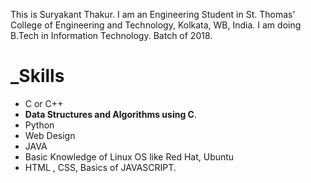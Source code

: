 This is Suryakant Thakur. I am an Engineering Student in St. Thomas’ College of Engineering and Technology, Kolkata, WB, India. I am doing B.Tech in Information Technology. Batch of 2018.
# _Skills
* C or C++
* **Data Structures and Algorithms using C**.
* Python
* Web Design
* JAVA
* Basic Knowledge of Linux OS like Red Hat, Ubuntu
* HTML , CSS, Basics of JAVASCRIPT.
